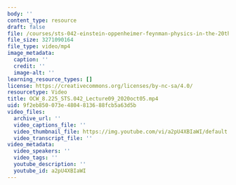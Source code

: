 ```yaml
---
body: ''
content_type: resource
draft: false
file: /courses/sts-042-einstein-oppenheimer-feynman-physics-in-the-20th-century-fall-2020/ocw_8225_sts042_lecture09_2020oct05_360p_16_9.mp4
file_size: 3271090164
file_type: video/mp4
image_metadata:
  caption: ''
  credit: ''
  image-alt: ''
learning_resource_types: []
license: https://creativecommons.org/licenses/by-nc-sa/4.0/
resourcetype: Video
title: OCW_8.225_STS.042_Lecture09_2020oct05.mp4
uid: 9f2eb850-073e-4804-8136-88fcb5a63d5b
video_files:
  archive_url: ''
  video_captions_file: ''
  video_thumbnail_file: https://img.youtube.com/vi/a2pU4XBIaWI/default.jpg
  video_transcript_file: ''
video_metadata:
  video_speakers: ''
  video_tags: ''
  youtube_description: ''
  youtube_id: a2pU4XBIaWI
---
```

